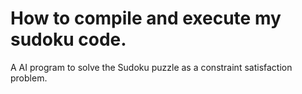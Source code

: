 # How to compile and execute my sudoku code.

A AI program to solve the Sudoku puzzle as a constraint satisfaction problem.

